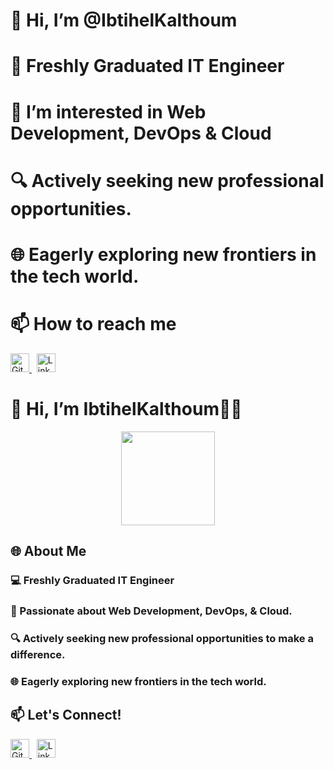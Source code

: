 # 👋 Hi, I’m @IbtihelKalthoum
 # 🚀 Freshly Graduated **IT Engineer**
 # 👀 I’m interested in Web Development, DevOps & Cloud
 # 🔍 Actively seeking new professional opportunities.
 # 🌐 Eagerly exploring new frontiers in the tech world.
 # 📫 How to reach me 
<a href="https://github.com/IbtihelKalthoum" target="_blank">
  <img src="https://img.icons8.com/fluent/48/000000/github.png" alt="GitHub" width="30"/>
</a>
&nbsp;
<a href="https://www.linkedin.com/in/ibtihel-kalthoum-818218208/" target="_blank">
  <img src="https://img.icons8.com/fluent/48/000000/linkedin.png" alt="LinkedIn" width="30"/>
</a>


# 👋 Hi, I’m IbtihelKalthoum👩‍💻

<div align="center">
<img src="https://media.giphy.com/media/fAnzw6YK33jMwzp5wp/giphy.gif" width="150">
</div>

## 🌐 About Me

### 💻 Freshly Graduated **IT Engineer** 
### 🚀 Passionate about **Web Development**, **DevOps**, & **Cloud**.
### 🔍 Actively seeking new professional opportunities to make a difference.
### 🌐 Eagerly exploring new frontiers in the tech world.

## 📫 Let's Connect!

<a href="https://github.com/IbtihelKalthoum" target="_blank">
  <img src="https://img.icons8.com/fluent/48/000000/github.png" alt="GitHub" width="30"/>
</a>
&nbsp;
<a href="https://www.linkedin.com/in/ibtihel-kalthoum-818218208/" target="_blank">
  <img src="https://img.icons8.com/fluent/48/000000/linkedin.png" alt="LinkedIn" width="30"/>
</a>


